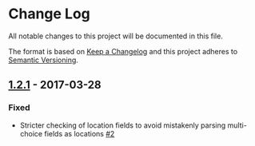 # Change Log
All notable changes to this project will be documented in this file.

The format is based on [Keep a Changelog](http://keepachangelog.com/)
and this project adheres to [Semantic Versioning](http://semver.org/).

## [1.2.1] - 2017-03-28
### Fixed
- Stricter checking of location fields to avoid mistakenly parsing multi-choice fields as locations [#2](https://github.com/digidem/xform-to-json/pull/2)


[1.2.1]: https://github.com/olivierlacan/keep-a-changelog/compare/v1.2.1...v1.2.0
